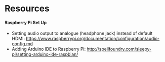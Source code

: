 # Resources

#### Raspberry Pi Set Up
* Setting audio output to analogue (headphone jack) instead of default HDMI: https://www.raspberrypi.org/documentation/configuration/audio-config.md
* Adding Arduino IDE to Raspberry Pi: http://spellfoundry.com/sleepy-pi/setting-arduino-ide-raspbian/
